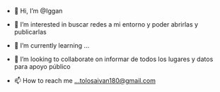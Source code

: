 - 👋 Hi, I’m @Iggan
- 👀 I’m interested in buscar redes a mi entorno y poder abrirlas y publicarlas 

- 🌱 I’m currently learning ...
- 💞️ I’m looking to collaborate on informar de todos los lugares y datos para apoyo público 

- 📫 How to reach me ...tolosaivan180@gmail.com 




<!---
Iggan/Iggan is a ✨ special ✨ repository because its `README.md` (this file) appears on your GitHub profile.
You can click the Preview link to take a look at your changes.
--->

